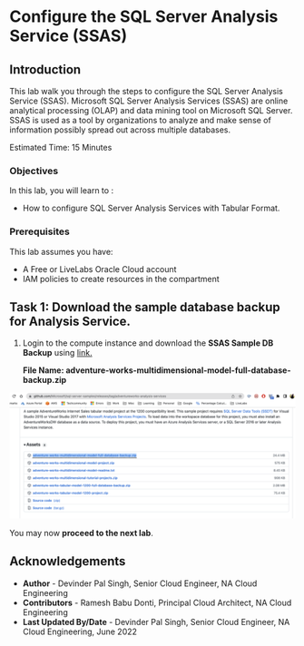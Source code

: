 # Configure the SQL Server Analysis Service (SSAS)

## Introduction

This lab walk you through the steps to configure the SQL Server Analysis Service (SSAS). Microsoft SQL Server Analysis Services (SSAS) are online analytical processing (OLAP) and data mining tool on Microsoft SQL Server.  SSAS is used as a tool by organizations to analyze and make sense of information possibly spread out across multiple databases.

Estimated Time:  15 Minutes



### Objectives
In this lab, you will learn to :
* How to configure SQL Server Analysis Services with Tabular Format.

### Prerequisites  

This lab assumes you have:
- A Free or LiveLabs Oracle Cloud account
- IAM policies to create resources in the compartment

##  Task 1: Download the sample database backup for Analysis Service.

1. Login to the compute instance and download the **SSAS Sample DB Backup** using [link.](https://github.com/microsoft/sql-server-samples/releases/download/adventureworks-analysis-services/adventure-works-multidimensional-model-full-database-backup.zip)

    **File Name: adventure-works-multidimensional-model-full-database-backup.zip**

  ![adventure-works-multidimensional-model-full-database-backup](./images/sample-db.png "adventure-works-multidimensional-model-full-database-backup")


You may now **proceed to the next lab**.


## Acknowledgements
* **Author** - Devinder Pal Singh, Senior Cloud Engineer, NA Cloud Engineering
* **Contributors** -  Ramesh Babu Donti, Principal Cloud Architect, NA Cloud Engineering
* **Last Updated By/Date** - Devinder Pal Singh, Senior Cloud Engineer, NA Cloud Engineering, June 2022
